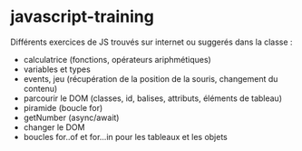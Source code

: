 # javascript-training
Différents exercices de JS trouvés sur internet ou suggerés dans la classe :
- calculatrice (fonctions, opérateurs ariphmétiques)
- variables et types
- events, jeu (récupération de la position de la souris, changement du contenu)
- parcourir le DOM (classes, id, balises, attributs, éléments de tableau)
- piramide (boucle for)
- getNumber (async/await)
- changer le DOM
- boucles for..of et for...in pour les tableaux et les objets

